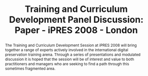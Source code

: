---
abstract: The Training and Curriculum Development Session at iPRES 2008 will bring
  together a range of experts actively involved in the international digital preservation
  training arena. Through a series of presentations and modulated discussion it is
  hoped that the session will be of interest and value to both practitioners and managers
  who are seeking to find a path through this sometimes fragmented area.
creators:
- Boyle, Frances
date: null
document_url: https://services.phaidra.univie.ac.at/api/object/o:294189/download
grand_parent: iPRES
institutions: []
keywords:
- london
landing_page_url: https://phaidra.univie.ac.at/o:294189
language: eng
layout: publication
license: CC BY-SA 3.0 AT
notes_url: null
parent: iPRES 2008
presentation_url: null
size: 18037
source_name: iPRES
title: 'Training and Curriculum Development Panel Discussion: Paper - iPRES 2008 -
  London'
type: paper
year: 2008
---